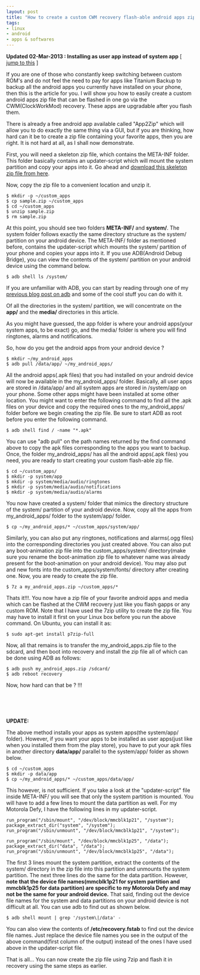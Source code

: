 ```yaml
---
layout: post
title: "How to create a custom CWM recovery flash-able android apps zip file in Linux via command line"
tags:
- linux
- android
- apps & softwares
---
```


__Updated 02-Mar-2013 : Installing as user app instead of system app__ [ [jump to this](#UPDATE02MAR2013) ]

If you are one of those who constantly keep switching between custom ROM's and do not feel the need to pay for apps like Titanium Backup to backup all the android apps you currently have installed on your phone, then this is the article for you. I will show you how to easily create a custom android apps zip file that can be flashed in one go via the CWM(ClockWorkMod) recovery. These apps are upgradable after you flash them.

There is already a free android app available called "App2Zip" which will allow you to do exactly the same thing via a GUI, but if you are thinking, how hard can it be to create a zip file containing your favorite apps, then you are right. It is not hard at all, as I shall now demonstrate.

First, you will need a skeleton zip file, which contains the META-INF folder. This folder basically contains an updater-script which will mount the system partition and copy your apps into it. Go ahead and [download this skeleton zip file from here](http://forum.xda-developers.com/attachment.php?attachmentid=1279288&d=1345792638).

Now, copy the zip file to a convenient location and unzip it.

	$ mkdir -p ~/custom_apps
	$ cp sample.zip ~/custom_apps
	$ cd ~/custom_apps
	$ unzip sample.zip
	$ rm sample.zip

At this point, you should see two folders __META-INF/__ and __system/__. The system folder follows exactly the same directory structure as the system/ partition on your android device. The META-INF/ folder as mentioned before, contains the updater-script which mounts the system/ partition of your phone and copies your apps into it. If you use ADB(Android Debug Bridge), you can view the contents of the system/ partition on your android device using the command below.

	$ adb shell ls /system/

If you are unfamiliar with ADB, you can start by reading through one of my [previous blog post on adb](http://varunbpatil.github.com/2012/06/18/adb) and some of the cool stuff you can do with it.

Of all the directories in the system/ partition, we will concentrate on the __app/__ and the __media/__ directories in this article.

As you might have guessed, the app folder is where your android apps(your system apps, to be exact) go, and the media/ folder is where you will find ringtones, alarms and notifications.

So, how do you get the android apps from your android device ?

	$ mkdir ~/my_android_apps
	$ adb pull /data/app/ ~/my_android_apps/

All the android apps(.apk files) that you had installed on your android device will now be available in the my_android_apps/ folder. Basically, all user apps are stored in /data/app/ and all system apps are stored in /system/app on your phone. Some other apps might have been installed at some other location. You might want to enter the following command to find all the .apk files on your device and copy the required ones to the my_android_apps/ folder before we begin creating the zip file. Be sure to start ADB as root before you enter the following command.

	$ adb shell find / -name "*.apk"

You can use "adb pull" on the path names returned by the find command above to copy the apk files corresponding to the apps you want to backup.	Once, the folder my_android_apps/ has all the android apps(.apk files) you need, you are ready to start creating your custom flash-able zip file.

	$ cd ~/custom_apps/
	$ mkdir -p system/app
	$ mkdir -p system/media/audio/ringtones
	$ mkdir -p system/media/audio/notifications
	$ mkdir -p system/media/audio/alarms

You now have created a system/ folder that mimics the directory structure of the system/ partition of your android device.
Now, copy all the apps from my_android_apps/ folder to the system/app/ folder.

	$ cp ~/my_android_apps/* ~/custom_apps/system/app/

Similarly, you can also put any ringtones, notifications and alarms(.ogg files) into the corresponding directories you just created above. You can also put any boot-animation zip file into the custom_apps/system/ directory(make sure you rename the boot-animation zip file to whatever name was already present for the boot-animation on your android device). You may also put and new fonts into the custom_apps/system/fonts/ directory after creating one. Now, you are ready to create the zip file.

	$ 7z a my_android_apps.zip ~/custom_apps/*

Thats it!!!. You now have a zip file of your favorite android apps and media which can be flashed at the CWM recovery just like you flash gapps or any custom ROM. Note that I have used the 7zip utility to create the zip file. You may have to install it first on your Linux box before you run the above command. On Ubuntu, you can install it as:

	$ sudo apt-get install p7zip-full

Now, all that remains is to transfer the my_android_apps.zip file to the sdcard, and then boot into recovery and install the zip file all of which can be done using ADB as follows:

	$ adb push my_android_apps.zip /sdcard/
	$ adb reboot recovery

Now, how hard can that be ? !!!

<a id="UPDATE02MAR2013"></a>

<br /><br /><br />

__UPDATE:__

The above method installs your apps as system apps(the system/app/ folder). However, if you want your apps to be installed as user apps(just like when you installed them from the play store), you have to put your apk files in another directory __data/app/__ parallel to the system/app/ folder as shown below.

	$ cd ~/custom_apps
	$ mkdir -p data/app
	$ cp ~/my_android_apps/* ~/custom_apps/data/app/

This however, is not sufficient. If you take a look at the "updater-script"	file inside META-INF/ you will see that only the system partition is mounted. You will have to add a few lines to mount the data partition as well. For my Motorola Defy, I have the following lines in my updater-script.

	run_program("/sbin/mount", "/dev/block/mmcblk1p21", "/system");
	package_extract_dir("system", "/system");
	run_program("/sbin/unmount", "/dev/block/mmcblk1p21", "/system");

	run_program("/sbin/mount", "/dev/block/mmcblk1p25", "/data");
	package_extract_dir("data", "/data");
	run_program("/sbin/unmount", "/dev/block/mmcblk1p25", "/data");

The first 3 lines mount the system partition, extract the contents of the system/ directory in the zip file into this partition and unmounts the system partition. The next three lines do the same for the data partition. However, __note that the device file names(mmcblk1p21 for system partition and mmcblk1p25 for data partition) are specific to my Motorola Defy and may not be the same for your android device.__ That said, finding out the device file names for the system and data partitions on your android device is not difficult at all. You can use adb to find out as shown below.

	$ adb shell mount | grep '/system\|/data' -

You can also view the contents of __/etc/recovery.fstab__ to find out the device file names. Just replace the device file names you see in the output of the above command(first column of the output) instead of the ones I have used above in the updater-script file.

That is all... You can now create the zip file using 7zip and flash it in recovery using the same steps as earlier.
